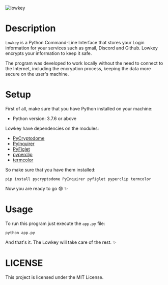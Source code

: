 ![lowkey](https://raw.githubusercontent.com/Zurkon/repo-assets/main/lowkey/lowkey.gif)

# Description

`Lowkey` is a Python Command-Line Interface that stores your Login information for your services such as gmail, Discord and Github. Lowkey encrypts your information to keep it safe. 

The program was developed to work locally without the need to connect to the Internet, including the encryption process, keeping the data more secure on the user's machine.

# Setup

First of all, make sure that you have Python installed on your machine:
* Python version: 3.7.6 or above

Lowkey have dependencies on the modules:
* [PyCryptodome](https://github.com/Legrandin/pycryptodome)
* [PyInquirer](https://github.com/CITGuru/PyInquirer)
* [PyFiglet](https://github.com/pwaller/pyfiglet)
* [pyperclip](https://github.com/asweigart/pyperclip)
* [termcolor](https://github.com/hfeeki/termcolor)

So make sure that you have them installed:

```
pip install pycryptodome PyInquirer pyfiglet pyperclip termcolor
```

Now you are ready to go :sunglasses: :sparkles:

# Usage

To run this program just execute the `app.py` file:

```
python app.py
```

And that's it. The Lowkey will take care of the rest. :sparkles:

# LICENSE

This project is licensed under the MIT License.
